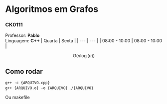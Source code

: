 # Algoritmos em Grafos
### CK0111
Professor: **Pablo**  
Linguagem: **C++**
| Quarta | Sexta |
| --- | --- |
| 08:00 - 10:00 | 08:00 - 10:00 |


$$O(n\log{(n)})$$

## Como rodar

`g++ -c {ARQUIVO.cpp}`  
`g++ {ARQUIVO.o} -o {ARQUIVO}`
`./{ARQUIVO}`

Ou makefile
